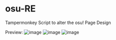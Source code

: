# osu-RE
Tampermonkey Script to alter the osu! Page Design

Preview:
![image](https://github.com/nyaruku/osu-RE/assets/38096703/af4f56d1-5b88-4f50-8874-c9ed9388ec32)
![image](https://github.com/nyaruku/osu-RE/assets/38096703/5a593188-bb9b-4337-b3e1-248847e6c678)
![image](https://github.com/nyaruku/osu-RE/assets/38096703/425e224c-1cad-4c98-ace0-a7662b188969)


